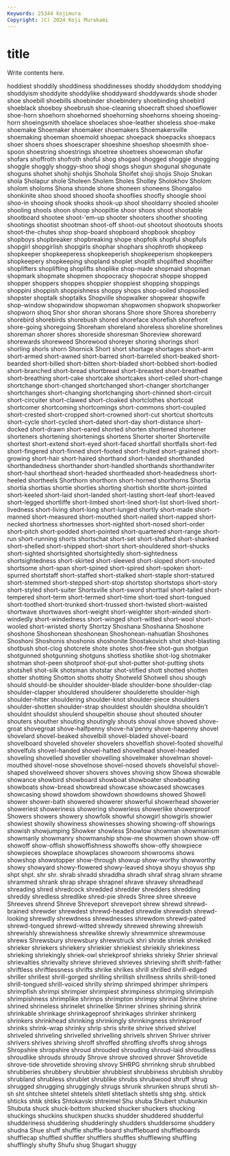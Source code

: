 ```yaml
---
Keywords: 25344 kojimura
Copyright: (C) 2024 Koji Murakami
---
```


# title

Write contents here.



hoddiest shoddily shoddiness shoddinesses shoddy shoddydom
shoddying shoddyism shoddyite shoddylike shoddyward shoddywards shode shoder shoe shoebill
shoebills shoebinder shoebindery shoebinding shoebird shoeblack shoeboy shoebrush shoe-cleaning shoecraft
shoed shoeflower shoe-horn shoehorn shoehorned shoehorning shoehorns shoeing shoeing-horn shoeingsmith
shoelace shoelaces shoe-leather shoeless shoe-make shoemake Shoemaker shoemaker shoemakers Shoemakersville
shoemaking shoeman shoemold shoepac shoepack shoepacks shoepacs shoer shoers shoes
shoescraper shoeshine shoeshop shoesmith shoe-spoon shoestring shoestrings shoetree shoetrees shoewoman
shofar shofars shoffroth shofroth shoful shog shogaol shogged shoggie shogging
shoggle shoggly shoggy-shoo shogi shogs shogun shogunal shogunate shoguns shohet
shohji shohjis Shohola Shoifet shoji shojis Shojo Shokan shola Sholapur
shole Sholeen Sholem Sholes Sholley Sholokhov Sholom sholom sholoms Shona
shonde shone shoneen shoneens Shongaloo shonkinite shoo shood shooed shoofa
shooflies shoofly shoogle shooi shoo-in shooing shook shooks shook-up shool
shooldarry shooled shooler shooling shools shoon shoop shoopiltie shoor shoos
shoot shootable shootboard shootee shoot-'em-up shooter shooters shoother shooting shootings
shootist shootman shoot-off shoot-out shootout shootouts shoots shoot-the-chutes shop shop-board
shopboard shopbook shopboy shopboys shopbreaker shopbreaking shope shopfolk shopful shopfuls
shopgirl shopgirlish shopgirls shophar shophars shophroth shopkeep shopkeeper shopkeeperess shopkeeperish
shopkeeperism shopkeepers shopkeepery shopkeeping shopland shoplet shoplift shoplifted shoplifter shoplifters
shoplifting shoplifts shoplike shop-made shopmaid shopman shopmark shopmate shopmen shopocracy
shopocrat shoppe shopped shopper shoppers shoppes shoppier shoppiest shopping shoppings
shoppini shoppish shoppishness shoppy shops shop-soiled shopsoiled shopster shoptalk shoptalks
Shopville shopwalker shopwear shopwife shop-window shopwindow shopwoman shopwomen shopwork shopworker
shopworn shoq Shor shor shoran shorans Shore shore Shorea shoreberry
shorebird shorebirds shorebush shored shoreface shorefish shorefront shore-going shoregoing Shoreham
shoreland shoreless shoreline shorelines shoreman shorer shores shoreside shoresman Shoreview
shoreward shorewards shoreweed Shorewood shoreyer shoring shorings shorl shorling shorls
shorn Shornick Short short shortage shortages short-arm short-armed short-awned short-barred
short-barreled short-beaked short-bearded short-billed short-bitten short-bladed short-bobbed short-bodied short-branched short-bread
shortbread short-breasted short-breathed short-breathing short-cake shortcake shortcakes short-celled short-change shortchange
short-changed shortchanged short-changer shortchanger shortchanges short-changing shortchanging short-chinned short-circuit short-circuiter
short-clawed short-cloaked shortclothes shortcoat shortcomer shortcoming shortcomings short-commons short-coupled short-crested
short-cropped short-crowned short-cut shortcut shortcuts short-cycle short-cycled short-dated short-day short-distance
short-docked short-drawn short-eared shorted shorten shortened shortener shorteners shortening shortenings
shortens Shorter shorter Shorterville shortest short-extend short-eyed short-faced shortfall shortfalls
short-fed short-fingered short-finned short-footed short-fruited short-grained short-growing short-hair short-haired shorthand
short-handed shorthanded shorthandedness shorthander short-handled shorthands shorthandwriter short-haul shorthead short-headed
shortheaded short-headedness short-heeled shortheels Shorthorn shorthorn short-horned shorthorns Shortia shortia
shortias shortie shorties shorting shortish shortite short-jointed short-keeled short-laid short-landed
short-lasting short-leaf short-leaved short-legged shortliffe short-limbed short-lined short-list short-lived short-livedness
short-living short-long short-lunged shortly short-made short-manned short-measured short-mouthed short-nailed short-napped
short-necked shortness shortnesses short-nighted short-nosed short-order short-pitch short-podded short-pointed short-quartered
short-range short-run short-running shorts shortschat short-set short-shafted short-shanked short-shelled short-shipped
short-short short-shouldered short-shucks short-sighted shortsighted shortsightedly short-sightedness shortsightedness short-skirted short-sleeved
short-sloped short-snouted shortsome short-span short-spined short-spired short-spoken short-spurred shortstaff short-staffed
short-stalked short-staple short-statured short-stemmed short-stepped short-stop shortstop shortstops short-story short-styled
short-suiter Shortsville short-sword shorttail short-tailed short-tempered short-term short-termed short-time short-toed
short-tongued short-toothed short-trunked short-trussed short-twisted short-waisted shortwave shortwaves short-weight short-weighter
short-winded short-windedly short-windedness short-winged short-witted short-wool short-wooled short-wristed shorty Shortzy
Shoshana Shoshanna Shoshone shoshone Shoshonean shoshonean Shoshonean-nahuatlan Shoshones Shoshoni Shoshonis
shoshonis shoshonite Shostakovich shot shot-blasting shotbush shot-clog shotcrete shote shotes
shot-free shot-gun shotgun shotgunned shotgunning shotguns shotless shotlike shot-log shotmaker
shotman shot-peen shotproof shot-put shot-putter shot-putting shots shotshell shot-silk shotsman
shotstar shot-stified shott shotted shotten shotter shotting Shotton shotts shotty
Shotweld Shotwell shou shough should should-be shoulder shoulder-blade shoulder-bone shoulder-clap
shoulder-clapper shouldered shoulderer shoulderette shoulder-high shoulder-hitter shouldering shoulder-knot shoulder-piece shoulders
shoulder-shotten shoulder-strap shouldest shouldn shouldna shouldn't shouldnt shouldst shoulerd shoupeltin
shouse shout shouted shouter shouters shouther shouting shoutingly shouts shoval
shove shoved shove-groat shovegroat shove-halfpenny shove-ha'penny shove-hapenny shovel shovelard shovel-beaked
shovelbill shovel-bladed shovel-board shovelboard shoveled shoveler shovelers shovelfish shovel-footed shovelful
shovelfuls shovel-handed shovel-hatted shovelhead shovel-headed shoveling shovelled shoveller shovelling shovelmaker
shovelman shovel-mouthed shovel-nose shovelnose shovel-nosed shovels shovelsful shovel-shaped shovelweed shover
shovers shoves shoving show Showa showable showance showbird showboard showboat
showboater showboating showboats show-bread showbread showcase showcased showcases showcasing showd
showdom showdown showdowns showed Showell shower shower-bath showered showerer showerful
showerhead showerier showeriest showeriness showering showerless showerlike showerproof Showers showers
showery showfolk showful showgirl showgirls showier showiest showily showiness showinesses
showing showing-off showings showish showjumping Showker showless Showlow showman showmanism
showmanly showmanry showmanship show-me showmen shown show-off showoff show-offish showoffishness
showoffs show-offy showpiece showpieces showplace showplaces showroom showrooms shows showshop
showstopper show-through showup show-worthy showworthy showy showyard showy-flowered showy-leaved shoya
shoyu shoyus shp shpt shpt. shr shr. shrab shradd shraddha
shradh shraf shrag shram shrame shrammed shrank shrap shrape shrapnel
shrave shravey shreadhead shreading shred shredcock shredded shredder shredders shredding
shreddy shredless shredlike shred-pie shreds Shree shree shreeve Shreeves shrend
Shreve Shreveport shreveport shrew shrewd shrewd-brained shrewder shrewdest shrewd-headed shrewdie
shrewdish shrewd-looking shrewdly shrewdness shrewdnesses shrewdom shrewd-pated shrewd-tongued shrewd-witted shrewdy
shrewed shrewing shrewish shrewishly shrewishness shrewlike shrewly shrewmmice shrewmouse shrews
Shrewsbury shrewsbury shrewstruck shri shride shriek shrieked shrieker shriekers shriekery
shriekier shriekiest shriekily shriekiness shrieking shriekingly shriek-owl shriekproof shrieks shrieky
Shrier shrieval shrievalties shrievalty shrieve shrieved shrieves shrieving shrift shrift-father
shriftless shriftlessness shrifts shrike shrikes shrill shrilled shrill-edged shriller shrillest
shrill-gorged shrilling shrillish shrillness shrills shrill-toned shrill-tongued shrill-voiced shrilly shrimp
shrimped shrimper shrimpers shrimpfish shrimpi shrimpier shrimpiest shrimpiness shrimping shrimpish
shrimpishness shrimplike shrimps shrimpton shrimpy shrinal Shrine shrine shrined shrineless
shrinelet shrinelike Shriner shrines shrining shrink shrinkable shrinkage shrinkageproof shrinkages
shrinker shrinkerg shrinkers shrinkhead shrinking shrinkingly shrinkingness shrinkproof shrinks shrink-wrap
shrinky shrip shris shrite shrive shrived shrivel shriveled shriveling shrivelled
shrivelling shrivels shriven Shriver shriver shrivers shrives shriving shroff shroffed
shroffing shroffs shrog shrogs Shropshire shropshire shroud shrouded shrouding shroud-laid
shroudless shroudlike shrouds shroudy Shrove shrove shroved shrover Shrovetide shrove-tide
shrovetide shroving shrovy SHRPG shrrinkng shrub shrubbed shrubberies shrubbery shrubbier
shrubbiest shrubbiness shrubbish shrubby shrubland shrubless shrublet shrublike shrubs shrubwood
shruff shrug shrugged shrugging shruggingly shrugs shrunk shrunken shrups shruti
sh-sh sht shtchee shtetel shtetels shtetl shtetlach shtetls shtg shtg.
shtick shticks shtik shtiks Shtokavski shtreimel Shu shuba Shubert shubunkin
Shubuta shuck shuck-bottom shucked shucker shuckers shucking shuckings shuckins shuckpen
shucks shudder shuddered shudderful shudderiness shuddering shudderingly shudders shuddersome shuddery
shudna Shue shuff shuffle shuffle-board shuffleboard shuffleboards shufflecap shuffled shuffler
shufflers shuffles shufflewing shuffling shufflingly shufty Shufu shug Shugart shuggy
